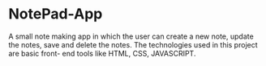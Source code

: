 # NotePad-App
A small note making app in which the user can create a new note, update the notes, save and delete the notes. The technologies used in this project are basic front- end tools like HTML, CSS, JAVASCRIPT.
